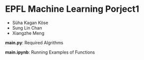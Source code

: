 # EPFL Machine Learning Porject1

- Süha Kagan Köse
- Sung Lin Chan
- Xiangzhe Meng

**main.py**: Required Algrithms

**main.ipynb**: Running Examples of Functions




